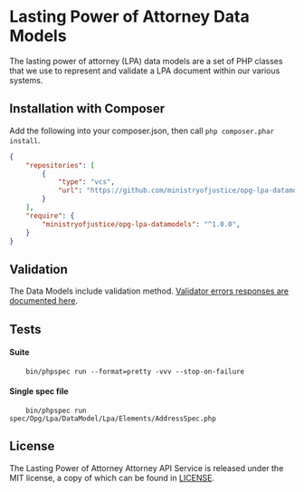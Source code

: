 # Lasting Power of Attorney Data Models

The lasting power of attorney (LPA) data models are a set of PHP classes that we use to represent and validate a LPA document within our various systems.


## Installation with Composer

Add the following into your composer.json, then call `php composer.phar install`. 

```json
{
    "repositories": [
        {
            "type": "vcs",
            "url": "https://github.com/ministryofjustice/opg-lpa-datamodels"
        }
    ],
    "require": {
        "ministryofjustice/opg-lpa-datamodels": "^1.0.0",
    }
}
```

## Validation

The Data Models include validation method. [Validator errors responses are documented here](docs/validation.md).
 

## Tests


#### Suite

        bin/phpspec run --format=pretty -vvv --stop-on-failure

#### Single spec file

        bin/phpspec run spec/Opg/Lpa/DataModel/Lpa/Elements/AddressSpec.php
        
License
-------

The Lasting Power of Attorney Attorney API Service is released under the MIT license, a copy of which can be found in [LICENSE](LICENSE).
        